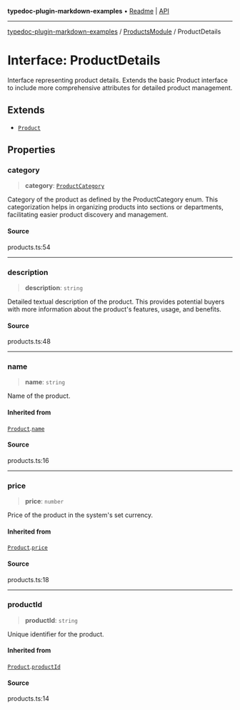 **typedoc-plugin-markdown-examples** • [Readme](../../README.md) \| [API](../../modules.md)

***

[typedoc-plugin-markdown-examples](../../README.md) / [ProductsModule](../README.md) / ProductDetails

# Interface: ProductDetails

Interface representing product details.
Extends the basic Product interface to include more comprehensive attributes for detailed product management.

## Extends

- [`Product`](Product.md)

## Properties

### category

> **category**: [`ProductCategory`](../enumerations/ProductCategory.md)

Category of the product as defined by the ProductCategory enum. This categorization helps in organizing products
into sections or departments, facilitating easier product discovery and management.

#### Source

products.ts:54

***

### description

> **description**: `string`

Detailed textual description of the product. This provides potential buyers with more information about the
product's features, usage, and benefits.

#### Source

products.ts:48

***

### name

> **name**: `string`

Name of the product.

#### Inherited from

[`Product`](Product.md).[`name`](Product.md#name)

#### Source

products.ts:16

***

### price

> **price**: `number`

Price of the product in the system's set currency.

#### Inherited from

[`Product`](Product.md).[`price`](Product.md#price)

#### Source

products.ts:18

***

### productId

> **productId**: `string`

Unique identifier for the product.

#### Inherited from

[`Product`](Product.md).[`productId`](Product.md#productid)

#### Source

products.ts:14
